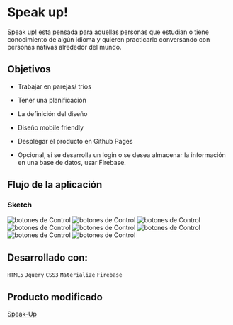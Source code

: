 
# Speak up!

Speak up! esta pensada para aquellas personas que estudian o tiene conocimiento de algún idioma y quieren practicarlo conversando con personas nativas alrededor del mundo.

## Objetivos

- Trabajar en parejas/ tríos

- Tener una planificación

- La definición del diseño

- Diseño mobile friendly

- Desplegar el producto en Github Pages

* Opcional, si se desarrolla un login o se desea almacenar la información en una base de datos, usar Firebase.

## Flujo de la aplicación 

### Sketch
![botones de Control](assets/images/1.png)
![botones de Control](assets/images/2.png)
![botones de Control](assets/images/3.png)
![botones de Control](assets/images/4.png)
![botones de Control](assets/images/5.png)
![botones de Control](assets/images/6.png)
![botones de Control](assets/images/7.png)
![botones de Control](assets/images/8.png)

## Desarrollado con:

`HTML5` `Jquery` `CSS3` `Materialize` `Firebase`

## Producto modificado
[Speak-Up](https://github.com/milagrospalma/speak-up)
